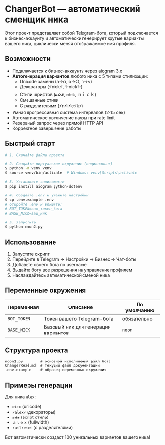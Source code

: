 # ChangerBot — автоматический сменщик ника

Этот проект представляет собой Telegram-бота, который подключается к бизнес-аккаунту и автоматически генерирует крутые варианты вашего ника, циклически меняя отображаемое имя профиля.

## Возможности

* Подключается к бизнес-аккаунту через aiogram 3.x
* **Автогенерация вариантов** любого ника с 5 типами стилизации:
  - Unicode замены (а→α, о→○, n→ν)
  - Декораторы (⚡nick⚡, ✨nick✨)
  - Стили шрифтов (𝓷𝓲𝓬𝓴, 𝕟𝕚𝕔𝕜, ｎｉｃｋ)
  - Смешанные стили
  - С разделителями (⚡n⚡i⚡c⚡k⚡)
* Умная прогрессивная система интервалов (2-15 сек)
* Автоматическое увеличение паузы при rate limit
* Резервный запрос через прямой HTTP API
* Корректное завершение работы

## Быстрый старт

```bash
# 1. Скачайте файлы проекта

# 2. Создайте виртуальное окружение (опционально)
$ python -m venv venv
$ source venv/bin/activate  # Windows: venv\Scripts\activate

# 3. Установите зависимости
$ pip install aiogram python-dotenv

# 4. Создайте .env и укажите настройки
$ cp .env.example .env
# откройте .env и впишите:
# BOT_TOKEN=ваш_токен_бота
# BASE_NICK=ваш_ник

# 5. Запустите
$ python noon2.py
```

## Использование

1. Запустите скрипт
2. Перейдите в Telegram → Настройки → Бизнес → Чат-боты
3. Добавьте своего бота по username
4. Выдайте боту все разрешения на управление профилем
5. Наслаждайтесь автоматической сменой ника!

## Переменные окружения

| Переменная   | Описание                          | По умолчанию |
|--------------|-----------------------------------|--------------|
| `BOT_TOKEN`  | Токен вашего Telegram-бота        | обязательно  |
| `BASE_NICK`  | Базовый ник для генерации вариантов | `noon`      |

## Структура проекта

```
noon2.py        # основной исполняемый файл бота
ChangerRead.md  # текущий файл документации
.env.example    # образец переменных окружения
```

## Примеры генерации

Для ника `alex`:
- `αℓεx` (unicode)
- `⚡alex⚡` (декораторы)
- `𝓪𝓵𝓮𝔁` (script стиль)
- `ａｌｅｘ` (fullwidth)
- `⚡a⚡l⚡e⚡x⚡` (с разделителями)

Бот автоматически создаст 100 уникальных вариантов вашего ника!

